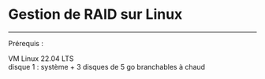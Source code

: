 # Gestion de RAID sur Linux

___

Prérequis :   

VM Linux 22.04 LTS  
disque 1 : système   +    3 disques de 5 go branchables à chaud   
